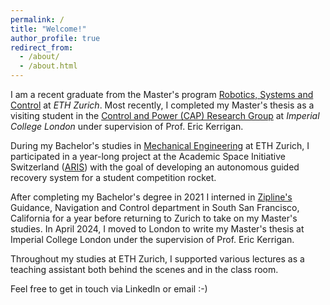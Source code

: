 ```yaml
---
permalink: /
title: "Welcome!"
author_profile: true
redirect_from: 
  - /about/
  - /about.html
---
```


I am a recent graduate from the Master's program <a href="https://ethz.ch/en/studies/master/degree-programmes/engineering-sciences/robotics-systems-and-control.html" target="_blank" rel="noopener noreferrer">Robotics, Systems and Control</a> at _ETH Zurich_. Most recently, I completed my Master's thesis as a visiting student in the <a href="https://www.imperial.ac.uk/electrical-engineering/research/control-and-power/" target="_blank" rel="noopener noreferrer">Control and Power (CAP) Research Group</a> at _Imperial College London_ under supervision of Prof. Eric Kerrigan.

During my Bachelor's studies in <a href="https://ethz.ch/en/studies/bachelor/bachelors-degree-programmes/engineering-sciences/mechanical-engineering.html" target="_blank" rel="noopener noreferrer">Mechanical Engineering</a> at ETH Zurich, I participated in a year-long project at the Academic Space Initiative Switzerland (<a href="https://aris-space.ch" target="_blank" rel="noopener noreferrer">ARIS</a>) with the goal of developing an autonomous guided recovery system for a student competition rocket.

After completing my Bachelor's degree in 2021 I interned in <a href="https://flyzipline.com" target="_blank" rel="noopener noreferrer">Zipline's</a> Guidance, Navigation and Control department in South San Francisco, California for a year before returning to Zurich to take on my Master's studies. In April 2024, I moved to London to write my Master's thesis at Imperial College London under the supervision of Prof. Eric Kerrigan.

Throughout my studies at ETH Zurich, I supported various lectures as a teaching assistant both behind the scenes and in the class room.

Feel free to get in touch via LinkedIn or email <nobr>:-)</nobr>
